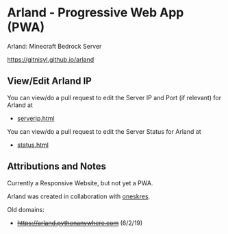 # Arland - Progressive Web App (PWA)

Arland: Minecraft Bedrock Server

https://gitnisyl.github.io/arland


## View/Edit Arland IP

You can view/do a pull request to edit the Server IP and Port (if relevant) for Arland at
- [serverip.html](https://github.com/gitnisyl/arland/blob/master/serverip.html)

You can view/do a pull request to edit the Server Status for Arland at
- [status.html](https://github.com/gitnisyl/arland/blob/master/status.html)


## Attributions and Notes

Currently a Responsive Website, but not yet a PWA.

Arland was created in collaboration with [oneskres](https://github.com/oneskres).

Old domains:
- ~~https://arland.pythonanywhere.com~~ (6/2/19)

